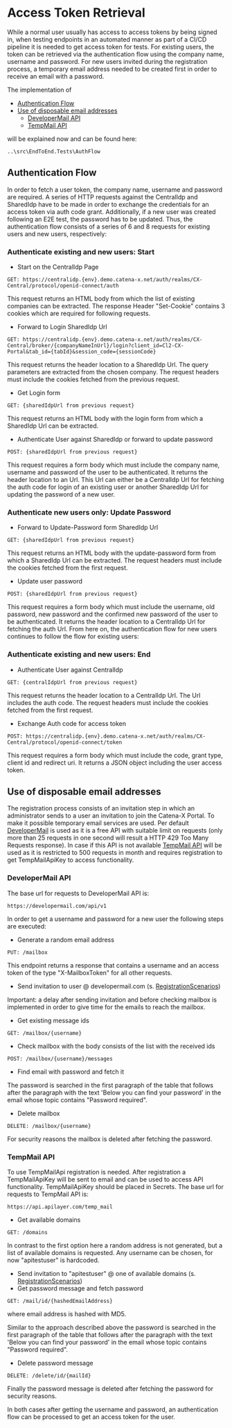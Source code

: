 # Access Token Retrieval

While a normal user usually has access to access tokens by being signed in, when testing endpoints in an automated manner as part of a CI/CD pipeline it is needed to get access token for tests. For existing users, the token can be retrieved via the authentication flow using the company name, username and password. For new users invited during the registration process, a temporary email address needed to be created first in order to receive an email with a password. 

The implementation of 
* [Authentication Flow](#authentication-flow)
* [Use of disposable email addresses](#use-of-disposable-email-addresses)
  * [DeveloperMail API](#developermail-api)
  * [TempMail API](#tempmail-api)

will be explained now and can be found here:

```
..\src\EndToEnd.Tests\AuthFlow
```


## Authentication Flow

In order to fetch a user token, the company name, username and password are required. A series of HTTP requests against the CentralIdp and SharedIdp have to be made in order to exchange the credentials for an access token via auth code grant.
Additionally, if a new user was created following an E2E test, the password has to be updated. Thus, the authentication flow consists of a series of 6 and 8 requests for existing users and new users, respectively:

### Authenticate existing and new users: Start

* Start on the CentralIdp Page
```
GET: https://centralidp.{env}.demo.catena-x.net/auth/realms/CX-Central/protocol/openid-connect/auth
```

This request returns an HTML body from which the list of existing companies can be extracted. The response Header "Set-Cookie" contains 3 cookies which are required for following requests.

* Forward to Login SharedIdp Url
```
GET: https://centralidp.{env}.demo.catena-x.net/auth/realms/CX-Central/broker/{companyNameInUrl}/login?client_id=Cl2-CX-Portal&tab_id={tabId}&session_code={sessionCode}
```

This request returns the header location to a SharedIdp Url. The query parameters are extracted from the chosen company.
The request headers must include the cookies fetched from the previous request.

* Get Login form
```
GET: {sharedIdpUrl from previous request}
```

This request returns an HTML body with the login form from which a SharedIdp Url can be extracted.

* Authenticate User against SharedIdp or forward to update password
```
POST: {sharedIdpUrl from previous request}
```

This request requires a form body which must include the company name, username and password of the user to be authenticated. It returns the header location to an Url.
This Url can either be a CentralIdp Url for fetching the auth code for login of an existing user or another SharedIdp Url for updating the password of a new user.

### Authenticate new users only: Update Password

* Forward to Update-Password form SharedIdp Url
```
GET: {sharedIdpUrl from previous request}
```

This request returns an HTML body with the update-password form from which a SharedIdp Url can be extracted. The request headers must include the cookies fetched from the first request.

* Update user password
```
POST: {sharedIdpUrl from previous request}
```

This request requires a form body which must include the username, old password, new password and the confirmed new password of the user to be authenticated. It returns the header location to a CentralIdp Url for fetching the auth Url.
From here on, the authentication flow for new users continues to follow the flow for existing users:

### Authenticate existing and new users: End

* Authenticate User against CentralIdp
```
GET: {centralIdpUrl from previous request}
```

This request returns the header location to a CentralIdp Url. The Url includes the auth code. The request headers must include the cookies fetched from the first request.

* Exchange Auth code for access token
```
POST: https://centralidp.{env}.demo.catena-x.net/auth/realms/CX-Central/protocol/openid-connect/token
```

This request requires a form body which must include the code, grant type, client id and redirect uri. It returns a JSON object including the user access token.

## Use of disposable email addresses

The registration process consists of an invitation step in which an administrator sends to a user an invitation to join the Catena-X Portal. To make it possible temporary email services are used.
Per default [DeveloperMail](https://developermail.com/api/v1/) is used as it is a free API with suitable limit on requests (only more than 25 requests in one second will result a HTTP 429 Too Many Requests response). In case if this API is not available [TempMail API](https://apilayer.com/marketplace/temp_mail-api) will be used as it is restricted to 500 requests in month and requires registration to get TempMailApiKey to access functionality.


### DeveloperMail API
The base url for requests to DeveloperMail API is:
```
https://developermail.com/api/v1
```

In order to get a username and password for a new user the following steps are executed:

* Generate a random email address
```
PUT: /mailbox
```

This endpoint returns a response that contains a username and an access token of the type "X-MailboxToken" for all other requests.

* Send invitation to user @ developermail.com (s. [RegistrationScenarios](05.%20RegistrationScenarios.md))

Important: a delay after sending invitation and before checking mailbox is implemented in order to give time for the emails to reach the mailbox.

* Get existing message ids
```
GET: /mailbox/{username}
```
* Check mailbox with the body consists of the list with the received ids
```
POST: /mailbox/{username}/messages
```
* Find email with password and fetch it

The password is searched in the first paragraph of the table that follows after the paragraph with the text 'Below you can find your password' in the email whose topic contains "Password required".

* Delete mailbox
```
DELETE: /mailbox/{username}
```
For security reasons the mailbox is deleted after fetching the password.


### TempMail API

To use TempMailApi registration is needed. After registration a TempMailApiKey will be sent to email and can be used to access API functionality. TempMailApiKey should be placed in Secrets.
The base url for requests to TempMail API is:
```
https://api.apilayer.com/temp_mail
```
* Get available domains
```
GET: /domains
```
In contrast to the first option here a random address is not generated, but a list of available domains is requested. Any username can be chosen, for now "apitestuser" is hardcoded.
* Send invitation to "apitestuser" @ one of available domains (s. [RegistrationScenarios](05.%20RegistrationScenarios.md))
* Get password message and fetch password
```
GET: /mail/id/{hashedEmailAddress}
```
where email address is hashed with MD5.

Similar to the approach described above the password is searched in the first paragraph of the table that follows after the paragraph with the text 'Below you can find your password' in the email whose topic contains "Password required".
* Delete password message
```
DELETE: /delete/id/{mailId}
```
Finally the password message is deleted after fetching the password for security reasons.

In both cases after getting the username and password, an authentication flow can be processed to get an access token for the user.

